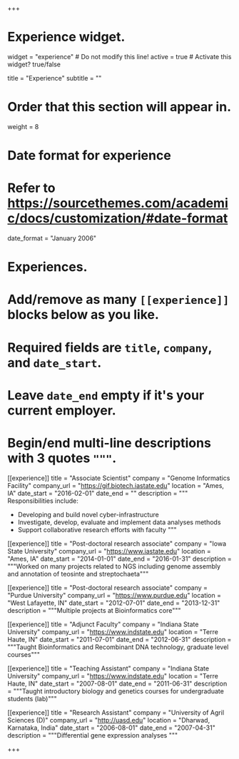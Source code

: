 +++
# Experience widget.
widget = "experience"  # Do not modify this line!
active = true  # Activate this widget? true/false

title = "Experience"
subtitle = ""

# Order that this section will appear in.
weight = 8

# Date format for experience
#   Refer to https://sourcethemes.com/academic/docs/customization/#date-format
date_format = "January 2006"

# Experiences.
#   Add/remove as many `[[experience]]` blocks below as you like.
#   Required fields are `title`, `company`, and `date_start`.
#   Leave `date_end` empty if it's your current employer.
#   Begin/end multi-line descriptions with 3 quotes `"""`.
[[experience]]
  title = "Associate Scientist"
  company = "Genome Informatics Facility"
  company_url = "https://gif.biotech.iastate.edu"
  location = "Ames, IA"
  date_start = "2016-02-01"
  date_end = ""
  description = """
  Responsibilities include:

  * Developing and build novel cyber-infrastructure
  * Investigate, develop, evaluate and implement data analyses methods
  * Support collaborative research efforts with faculty
  """

[[experience]]
  title = "Post-doctoral research associate"
  company = "Iowa State University"
  company_url = "https://www.iastate.edu"
  location = "Ames, IA"
  date_start = "2014-01-01"
  date_end = "2016-01-31"
  description = """Worked on many projects related to NGS including genome assembly and annotation of teosinte and streptochaeta"""

[[experience]]
  title = "Post-doctoral research associate"
  company = "Purdue University"
  company_url = "https://www.purdue.edu"
  location = "West Lafayette, IN"
  date_start = "2012-07-01"
  date_end = "2013-12-31"
  description = """Multiple projects at Bioinformatics core"""

[[experience]]
  title = "Adjunct Faculty"
  company = "Indiana State University"
  company_url = "https://www.indstate.edu"
  location = "Terre Haute, IN"
  date_start = "2011-07-01"
  date_end = "2012-06-31"
  description = """Taught Bioinformatics and Recombinant DNA technology, graduate level courses"""

[[experience]]
  title = "Teaching Assistant"
  company = "Indiana State University"
  company_url = "https://www.indstate.edu"
  location = "Terre Haute, IN"
  date_start = "2007-08-01"
  date_end = "2011-06-31"
  description = """Taught introductory biology and genetics courses for undergraduate students (lab)"""

[[experience]]
  title = "Research Assistant"
  company = "University of Agril Sciences (D)"
  company_url = "http://uasd.edu"
  location = "Dharwad, Karnataka, India"
  date_start = "2006-08-01"
  date_end = "2007-04-31"
  description = """Differential gene expression analyses """        

+++
